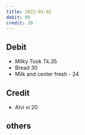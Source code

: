 ```yaml
---
title: 2022-01-02
debit: 89 
credit: 20
---
```


## Debit 
* Milky Took Tk.35
* Bread 30
* Milk and center fresh - 24

## Credit  
* Alvi vi 20

## others 

